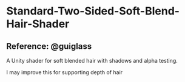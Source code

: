 # Standard-Two-Sided-Soft-Blend-Hair-Shader
## Reference: @guiglass
A Unity shader for soft blended hair with shadows and alpha testing. 

I may improve this for supporting depth of hair
